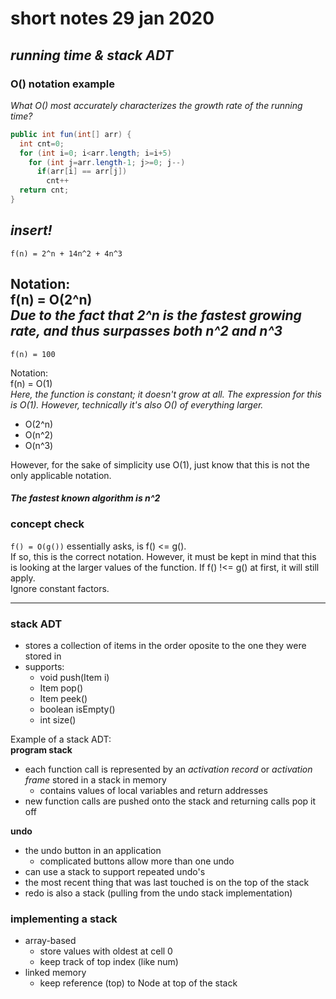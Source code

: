 # short notes 29 jan 2020
## _running time & stack ADT_

### O() notation example
_What O() most accurately characterizes the growth rate of the running time?_
```java
public int fun(int[] arr) {
  int cnt=0;
  for (int i=0; i<arr.length; i=i+5)
    for (int j=arr.length-1; j>=0; j--)
      if(arr[i] == arr[j])
        cnt++
  return cnt;
}
```
_insert!_
---
```
f(n) = 2^n + 14n^2 + 4n^3
```
Notation:   
f(n) = O(2^n)    
_Due to the fact that 2^n is the fastest growing rate,
 and thus surpasses both n^2 and n^3_
---
```
f(n) = 100
```
Notation:   
f(n) = O(1)   
_Here, the function is constant; it doesn't grow at all.
 The expression for this is O(1). However, technically it's also O() of everything larger._   
- O(2^n)
- O(n^2)
- O(n^3)   
   
However, for the sake of simplicity use O(1),
 just know that this is not the only applicable notation.   


##### The fastest known algorithm is n^2

### concept check
`f() = O(g())` essentially asks, is f() <= g().   
If so, this is the correct notation.
 However, it must be kept in mind that this is looking at the larger values of the function.
 If f() !<= g() at first, it will still apply.    
Ignore constant factors.   

---

### stack ADT
- stores a collection of items in the order oposite to the one they were stored in
- supports:
	- void push(Item i)
	- Item pop()
	- Item peek()
	- boolean isEmpty()
	- int size()    
    
Example of a stack ADT:   
**program stack**   
- each function call is represented by an _activation record_ or _activation frame_ stored in a stack in memory
	- contains values of local variables and return addresses
- new function calls are pushed onto the stack and returning calls pop it off
   
**undo**   
- the undo button in an application
	- complicated buttons allow more than one undo
- can use a stack to support repeated undo's
- the most recent thing that was last touched is on the top of the stack
- redo is also a stack (pulling from the undo stack implementation)   
   
### implementing a stack
- array-based
	- store values with oldest at cell 0
	- keep track of top index (like num)
- linked memory
	- keep reference (top) to Node at top of the stack
